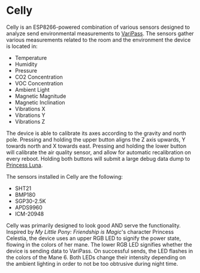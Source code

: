 # Celly
Celly is an ESP8266-powered combination of various sensors designed to analyze send environmental measurements to [VariPass](https://varipass.org/). The sensors gather various measurements related to the room and the environment the device is located in:
- Temperature
- Humidity
- Pressure
- CO2 Concentration
- VOC Concentration
- Ambient Light
- Magnetic Magnitude
- Magnetic Inclination
- Vibrations X
- Vibrations Y
- Vibrations Z

The device is able to calibrate its axes according to the gravity and north pole. Pressing and holding the upper button aligns the Z axis upwards, Y towards north and X towards east. Pressing and holding the lower button will calibrate the air quality sensor, and allow for automatic recalibration on every reboot. Holding both buttons will submit a large debug data dump to [Princess Luna](https://github.com/Thorinair/Princess-Luna).

The sensors installed in Celly are the following:
- SHT21
- BMP180
- SGP30-2.5K
- APDS9960
- ICM-20948

Celly was primarily designed to look good AND serve the functionality. Inspired by *My Little Pony: Friendship is Magic*'s character Princess Celestia, the device uses an upper RGB LED to signify the power state, flowing in the colors of her mane. The lower RGB LED signifies whether the device is sending data to VariPass. On successful sends, the LED flashes in the colors of the Mane 6. Both LEDs change their intensity depending on the ambient lighting in order to not be too obtrusive during night time.